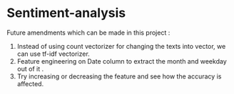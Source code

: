 # Sentiment-analysis
Future amendments which can be made in this project :
1. Instead of using count vectorizer for changing the texts into vector, we can use tf-idf vectorizer.
2. Feature engineering on Date column to extract the month and weekday out of it .
3. Try increasing or decreasing the feature and see how the accuracy is affected.
